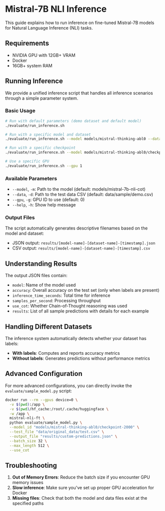 # Mistral-7B NLI Inference

This guide explains how to run inference on fine-tuned Mistral-7B models for Natural Language Inference (NLI) tasks.

## Requirements

- NVIDIA GPU with 12GB+ VRAM
- Docker
- 16GB+ system RAM

## Running Inference

We provide a unified inference script that handles all inference scenarios through a simple parameter system.

### Basic Usage

```bash
# Run with default parameters (demo dataset and default model)
./evaluate/run_inference.sh

# Run with a specific model and dataset
./evaluate/run_inference.sh --model models/mistral-thinking-abl0 --data data/original_data/test.csv

# Run with a specific checkpoint
./evaluate/run_inference.sh --model models/mistral-thinking-abl0/checkpoint-2000

# Use a specific GPU
./evaluate/run_inference.sh --gpu 1
```

### Available Parameters

- `--model`, `-m`: Path to the model (default: models/mistral-7b-nli-cot)
- `--data`, `-d`: Path to the test data CSV (default: data/sample/demo.csv)
- `--gpu`, `-g`: GPU ID to use (default: 0)
- `--help`, `-h`: Show help message

### Output Files

The script automatically generates descriptive filenames based on the model and dataset:
- JSON output: `results/[model-name]-[dataset-name]-[timestamp].json`
- CSV output: `results/[model-name]-[dataset-name]-[timestamp].csv`

## Understanding Results

The output JSON files contain:

- `model`: Name of the model used
- `accuracy`: Overall accuracy on the test set (only when labels are present)
- `inference_time_seconds`: Total time for inference
- `samples_per_second`: Processing throughput
- `use_cot`: Whether Chain-of-Thought reasoning was used
- `results`: List of all sample predictions with details for each example

## Handling Different Datasets

The inference system automatically detects whether your dataset has labels:

- **With labels**: Computes and reports accuracy metrics
- **Without labels**: Generates predictions without performance metrics

## Advanced Configuration

For more advanced configurations, you can directly invoke the `evaluate/sample_model.py` script:

```bash
docker run --rm --gpus device=0 \
  -v $(pwd):/app \
  -v $(pwd)/hf_cache:/root/.cache/huggingface \
  -w /app \
  mistral-nli-ft \
  python evaluate/sample_model.py \
  --model_id "models/mistral-thinking-abl0/checkpoint-2000" \
  --test_file "data/original_data/test.csv" \
  --output_file "results/custom-predictions.json" \
  --batch_size 32 \
  --max_length 512 \
  --use_cot
```

## Troubleshooting

1. **Out of Memory Errors**: Reduce the batch size if you encounter GPU memory issues
2. **Slow inference**: Make sure you've set up proper GPU acceleration for Docker
3. **Missing files**: Check that both the model and data files exist at the specified paths 